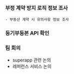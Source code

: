 ### 부정 계약 방지 로직 정보 조사
    - 부동산 계약 시 유의사항 정보 조사
### 등기부등본 API 확인
### 팀 회의
- superapp 관련 논의
- 레퍼런스 서비스 논의